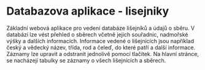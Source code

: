 # Databazova aplikace - lisejniky
Základní webová aplikace pro vedení databáze lišejníků a údajů o sběru. V databázi lze vést přehled o sběrech včetně jejich souřadnic, nadmořské výšky a dalších informacích. Informace vedené o lišejnících jsou například český a vědecký název, třída, rod a čeleď, do které patří a další informace. Záznamy lze upravit a odstranit jednolivě pomocí tlačítek. Na hlavní stránce, se nacházejí tabulky se záznamy o všech lišejnících a sběrech.
